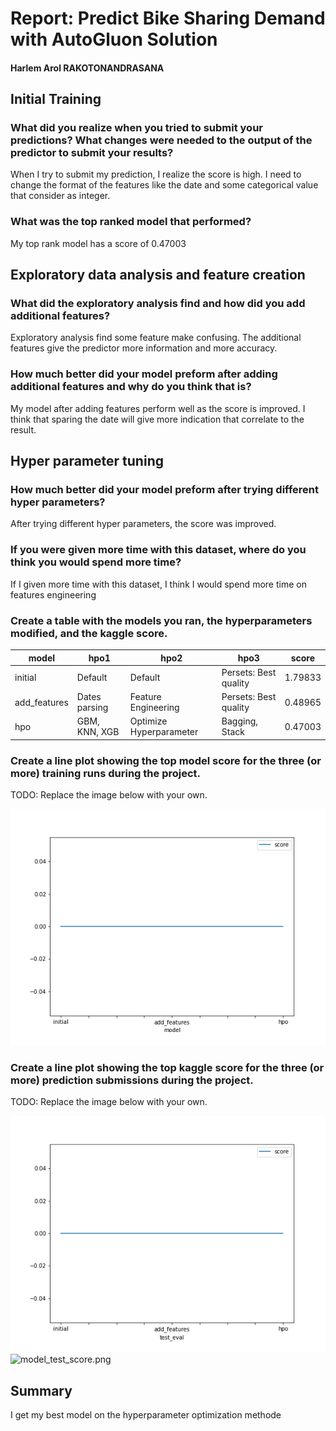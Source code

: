 # Report: Predict Bike Sharing Demand with AutoGluon Solution
#### Harlem Arol RAKOTONANDRASANA

## Initial Training
### What did you realize when you tried to submit your predictions? What changes were needed to the output of the predictor to submit your results?
When I try to submit my prediction, I realize the score is high. I need to change the format of the features like the date and some categorical value that consider as integer.

### What was the top ranked model that performed?
My top rank model has a score of 0.47003

## Exploratory data analysis and feature creation
### What did the exploratory analysis find and how did you add additional features?
Exploratory analysis find some feature make confusing. The additional features give the predictor more information and more accuracy.

### How much better did your model preform after adding additional features and why do you think that is?
My model after adding features perform well as the score is improved. I think that sparing the date will give more indication that correlate to the result.

## Hyper parameter tuning
### How much better did your model preform after trying different hyper parameters?
After trying different hyper parameters, the score was improved. 

### If you were given more time with this dataset, where do you think you would spend more time?
If I given more time with this dataset, I think I would spend more time on features engineering

### Create a table with the models you ran, the hyperparameters modified, and the kaggle score.
|model|hpo1|hpo2|hpo3|score|
|--|--|--|--|--|
|initial|Default|Default|Persets: Best quality|1.79833|
|add_features|Dates parsing|Feature Engineering|Persets: Best quality|0.48965|
|hpo|GBM, KNN, XGB|Optimize Hyperparameter|Bagging, Stack|0.47003|


### Create a line plot showing the top model score for the three (or more) training runs during the project.

TODO: Replace the image below with your own.

![model_train_score.png](img/model_train_score.png)

### Create a line plot showing the top kaggle score for the three (or more) prediction submissions during the project.

TODO: Replace the image below with your own.

![model_test_score.png](img/model_test_score.png)
![model_test_score.png](Project_1_Bike-demand/cd0385-project-starter/project/img/model_test_score.png)

## Summary
I get my best model on the hyperparameter optimization methode

